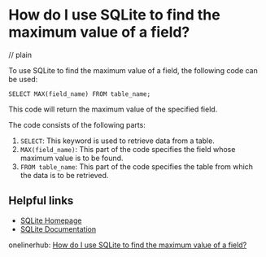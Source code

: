 # How do I use SQLite to find the maximum value of a field?
// plain

To use SQLite to find the maximum value of a field, the following code can be used:

```
SELECT MAX(field_name) FROM table_name;
```

This code will return the maximum value of the specified field.

The code consists of the following parts:

1. `SELECT`: This keyword is used to retrieve data from a table.
2. `MAX(field_name)`: This part of the code specifies the field whose maximum value is to be found.
3. `FROM table_name`: This part of the code specifies the table from which the data is to be retrieved.

## Helpful links
- [SQLite Homepage](https://www.sqlite.org/index.html)
- [SQLite Documentation](https://www.sqlite.org/docs.html)

onelinerhub: [How do I use SQLite to find the maximum value of a field?](https://onelinerhub.com/sqlite/how-do-i-use-sqlite-to-find-the-maximum-value-of-a-field)